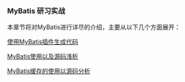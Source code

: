 ### MyBatis 研习实战

本章节将对MyBatis进行详尽的介绍，主要从以下几个方面展开：

[使用MyBatis插件生成代码](./articles/使用MyBatis插件生成代码.md)

[MyBatis使用以及源码浅析](./articles/MyBatis使用以及源码浅析.md)

[MyBatis缓存的使用以源码分析](./articles/MyBatis缓存的使用以源码分析.md)